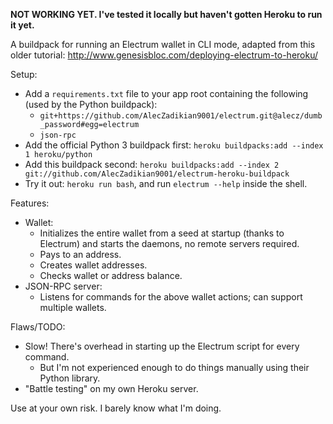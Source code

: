 **NOT WORKING YET. I've tested it locally but haven't gotten Heroku to run it yet.**

A buildpack for running an Electrum wallet in CLI mode, 
adapted from this older tutorial: http://www.genesisbloc.com/deploying-electrum-to-heroku/

Setup:
- Add a `requirements.txt` file to your app root containing the following (used by the Python buildpack):
    - `git+https://github.com/AlecZadikian9001/electrum.git@alecz/dumb_password#egg=electrum`
    - `json-rpc`
- Add the official Python 3 buildpack first: `heroku buildpacks:add --index 1 heroku/python`
- Add this buildpack second: `heroku buildpacks:add --index 2 git://github.com/AlecZadikian9001/electrum-heroku-buildpack`
- Try it out: `heroku run bash`, and run `electrum --help` inside the shell.


Features:
- Wallet:
    - Initializes the entire wallet from a seed at startup (thanks to Electrum) and starts the daemons, no remote servers required.
    - Pays to an address.
    - Creates wallet addresses.
    - Checks wallet or address balance.
- JSON-RPC server:
    - Listens for commands for the above wallet actions; can support multiple wallets.


Flaws/TODO:
- Slow! There's overhead in starting up the Electrum script for every command. 
    - But I'm not experienced enough to do things manually using their Python library.
- "Battle testing" on my own Heroku server.


Use at your own risk. I barely know what I'm doing.
